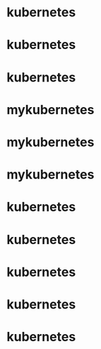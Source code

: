 # kubernetes
# kubernetes
# kubernetes
# mykubernetes
# mykubernetes
# mykubernetes
# kubernetes
# kubernetes
# kubernetes
# kubernetes
# kubernetes
